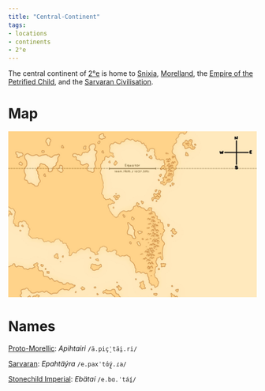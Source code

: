 ```yaml
---
title: "Central-Continent"
tags:
- locations
- continents
- 2°e
---
```

The central continent of [2°e](locations/2nd-realm/2nd-realm.md) is home to [Snixia](cultures/snixian/snixia/snixia.md), [Morelland](cultures/morellic/morelland/morelland.md), the [Empire of the Petrified Child](cultures/morellic/stonechild-empire/stonechild-empire.md), and the [Sarvaran Civilisation](cultures/morellic/sarvara/sarvara.md).

# Map
![Unfinished Map of the Central Continent, featuring the equatorial lakes, the Morellic Mountains, but unfortunately missing the Snixian mountains. It also shows a compass, an equator line, and the Sarvaran Peninsula. ](maps/Central/central_map.jpeg)
# Names
[Proto-Morellic](languages/morellic/proto-morellic.md): *Apihtairi* `/ä.piç̠ˈtäi̯.ri/`

[Sarvaran](languages/morellic/sarvaran/sarvaran.md): *Epahtäýra* `/e.paxˈtɑ́ý̯.ɾa/`

[Stonechild Imperial](languages/morellic/sarvaran/stonechild-imperial/stonechild-imperial.md): *Ebätaí* `/e.bɑ.ˈtáí̯/`